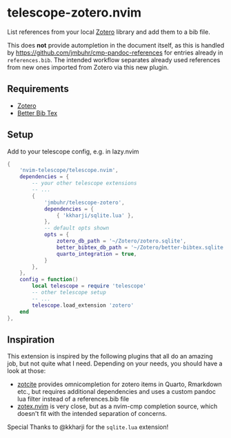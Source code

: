 # telescope-zotero.nvim

List references from your local [Zotero](https://www.zotero.org/) library and add them to a bib file.

This does **not** provide autompletion in the document itself, as this is handled by https://github.com/jmbuhr/cmp-pandoc-references
for entries already in `references.bib`. The intended workflow separates already used references from new ones imported from Zotero
via this new plugin.

## Requirements

- [Zotero](https://www.zotero.org/)
- [Better Bib Tex](https://retorque.re/zotero-better-bibtex/)

## Setup

Add to your telescope config, e.g. in lazy.nvim

```lua
{
    'nvim-telescope/telescope.nvim',
    dependencies = {
        -- your other telescope extensions
        -- ...
        {
            'jmbuhr/telescope-zotero',
            dependencies = {
                { 'kkharji/sqlite.lua' },
            },
            -- default opts shown
            opts = {
                zotero_db_path = '~/Zotero/zotero.sqlite',
                better_bibtex_db_path = '~/Zotero/better-bibtex.sqlite',
                quarto_integration = true,
            }
        },
    },
    config = function()
        local telescope = require 'telescope'
        -- other telescope setup
        -- ...
        telescope.load_extension 'zotero'
    end
},
```

## Inspiration

This extension is inspired by the following plugins that all do an amazing job, but not quite what I need.
Depending on your needs, you should have a look at those:

- [zotcite](https://github.com/jalvesaq/zotcite) provides omnicompletion for zotero items in Quarto, Rmarkdown etc., but requires additional dependencies and uses a custom pandoc lua filter instead of a references.bib file
- [zotex.nvim](https://github.com/tiagovla/zotex.nvim) is very close, but as a nvim-cmp completion source, which doesn't fit
  with the intended separation of concerns.

Special Thanks to @kkharji for the `sqlite.lua` extension!
